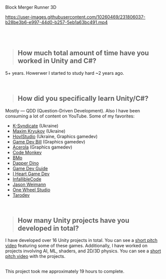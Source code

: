 Block Merger Runner 3D


https://user-images.githubusercontent.com/10260469/231806037-b28be3b6-e997-44d0-b257-5eb1a63bc491.mp4

<br> <br>

>##  How much total amount of time have you worked in Unity and C#?

5+ years. Howerwer I started to study hard ~2 years ago.

<br>

>## How did you specifically learn Unity/C#?
Mostly — QDD (Question-Driven Development). Also I have been consuming a lot of content on YouTube. 
Some of my favorites:

- [K-Syndicate](https://www.youtube.com/KSyndicate) (Ukraine)
- [Maxim Kryukov](https://www.youtube.com/@user-gj8zy1sj1k) (Ukraine)
- [HovlStudio](https://www.youtube.com/@HovlStudio) (Ukraine, Graphics gamedev)
- [Game Dev Bill](https://www.youtube.com/@GameDevBills) (Graphics gamedev)
- [Acerola](https://www.youtube.com/@Acerola_t) (Graphics gamedev)
- [Code Monkey](https://www.youtube.com/@CodeMonkeyUnity)  
- [BMo](https://www.youtube.com/@BMoDev/videos)
- [Dapper Dino](https://www.youtube.com/@DapperDinoCodingTutorials)
- [Game Dev Guide](https://www.youtube.com/@GameDevGuide)
- [I Heart Game Dev](https://www.youtube.com/@iHeartGameDev)
- [InfallibleCode](https://www.youtube.com/@InfallibleCode) 
- [Jason Weimann](https://www.youtube.com/@Unity3dCollege) 
- [One Wheel Studio](https://www.youtube.com/@OneWheelStudio/videos) 
- [Tarodev](https://www.youtube.com/@Tarodev) 

<br>

>## How many Unity projects have you developed in total?
I have developed over 16 Unity projects in total. You can see a [short pitch video](https://youtu.be/H9_0HJaalcc) featuring some of these games. 
Additionally, I have worked on projects involving AI, ML, shaders, and 2D/3D physics. You can see a [short pitch video](https://www.youtube.com/watch?v=F2rZtn8MeR0) with the projects.

<br>
This project took me approximately 19 hours to complete.
